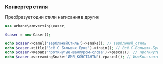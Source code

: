 ### Конвертер стиля
Преобразует одни стили написания в другие

```php
use arhone\converting\caser;

$caser = new Caser();

echo $caser->camel('верблюжийСтиль')->snake(); // верблюжий_стиль
echo $caser->title('Всё С Больших Букв')->train(); // Всё-С-Больших-Букв
echo $caser->kebab('проткнутые-шампуром-слова')->pascal(); // ПроткнутыеШампуромСлова
echo $caser->screamingSnake('ИМЯ_КОНСТАНТЫ')->pascal(); // ИмяКонстанты
```
